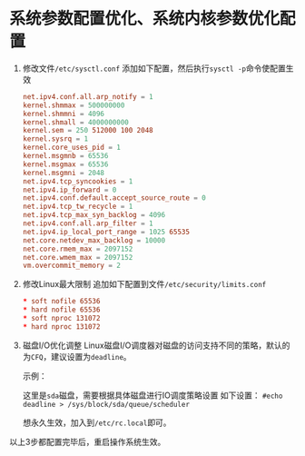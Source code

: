# 系统参数配置优化、系统内核参数优化配置

1. 修改文件`/etc/sysctl.conf`
   添加如下配置，然后执行`sysctl -p`命令使配置生效

    ```conf
    net.ipv4.conf.all.arp_notify = 1
    kernel.shmmax = 500000000
    kernel.shmmni = 4096
    kernel.shmall = 4000000000
    kernel.sem = 250 512000 100 2048
    kernel.sysrq = 1
    kernel.core_uses_pid = 1
    kernel.msgmnb = 65536
    kernel.msgmax = 65536
    kernel.msgmni = 2048
    net.ipv4.tcp_syncookies = 1
    net.ipv4.ip_forward = 0
    net.ipv4.conf.default.accept_source_route = 0
    net.ipv4.tcp_tw_recycle = 1
    net.ipv4.tcp_max_syn_backlog = 4096
    net.ipv4.conf.all.arp_filter = 1
    net.ipv4.ip_local_port_range = 1025 65535
    net.core.netdev_max_backlog = 10000
    net.core.rmem_max = 2097152
    net.core.wmem_max = 2097152
    vm.overcommit_memory = 2
    ```

2. 修改Linux最大限制
   追加如下配置到文件`/etc/security/limits.conf`

    ```conf
    * soft nofile 65536
    * hard nofile 65536
    * soft nproc 131072
    * hard nproc 131072
    ```

3. 磁盘I/O优化调整
   Linux磁盘I/O调度器对磁盘的访问支持不同的策略，默认的为`CFQ`，建议设置为`deadline`。

   示例：

   这里是`sda`磁盘，需要根据具体磁盘进行IO调度策略设置
   如下设置：
   `#echo deadline > /sys/block/sda/queue/scheduler`

   想永久生效，加入到`/etc/rc.local`即可。

以上3步都配置完毕后，重启操作系统生效。
